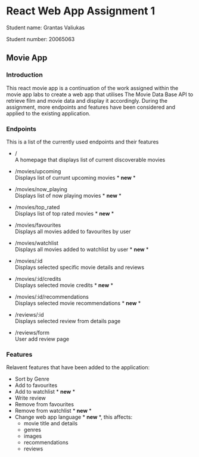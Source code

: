 # React Web App Assignment 1

Student name: Grantas Valiukas

Student number: 20065063

## Movie App

### Introduction

This react movie app is a continuation of the work assigned within the movie app labs to create a web app that utilises The Movie Data Base API to retrieve film and movie data and display it accordingly.
During the assignment, more endpoints and features have been considered and applied to the existing application.

### Endpoints

This is a list of the currently used endpoints and their features
- /                     
A homepage that displays list of current discoverable movies
- /movies/upcoming      
Displays list of currunt upcoming movies * **new** *
- /movies/now_playing   
Displays list of now playing movies * **new** *
- /movies/top_rated     
Displays list of top rated movies * **new** *

- /movies/favourites    
Displays all movies added to favourites by user
- /movies/watchlist     
Displays all movies added to watchlist by user * **new** *

- /movies/:id           
Displays selected specific movie details and reviews
- /movies/:id/credits  
Displays selected movie credits * **new** *
- /movies/:id/recommendations   
Displays selected movie recommendations * **new** *
- /reviews/:id          
Displays selected review from details page
- /reviews/form         
User add review page


### Features

Relavent features that have been added to the application:

- Sort by Genre
- Add to favourites
- Add to watchlist * **new** *
- Write review
- Remove from favourites
- Remove from watchlist * **new** *
- Change web app language * **new** *, this affects: 
    - movie title and details
    - genres
    - images
    - recommendations
    - reviews